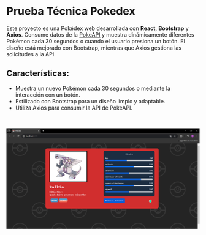 # Prueba Técnica Pokedex 

Este proyecto es una Pokédex web desarrollada con **React**, **Bootstrap** y **Axios**. Consume datos de la [PokeAPI](https://pokeapi.co/) y muestra dinámicamente diferentes Pokémon cada 30 segundos o cuando el usuario presiona un botón. El diseño está mejorado con Bootstrap, mientras que Axios gestiona las solicitudes a la API.

## Características:
- Muestra un nuevo Pokémon cada 30 segundos o mediante la interacción con un botón.
- Estilizado con Bootstrap para un diseño limpio y adaptable.
- Utiliza Axios para consumir la API de PokeAPI.

<br/>

![Pokémon](./src/assets/pokemonFinal.png)
